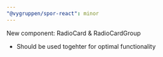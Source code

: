 ```yaml
---
"@vygruppen/spor-react": minor
---
```


New component: RadioCard & RadioCardGroup

- Should be used togehter for optimal functionality
